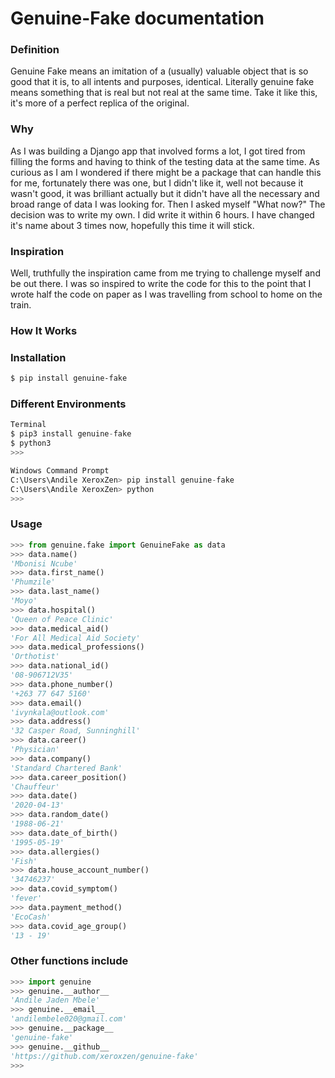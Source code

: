 # Genuine-Fake documentation

### Definition

Genuine Fake means an imitation of a (usually) valuable object that is so good that it is, to all intents and purposes, identical. Literally genuine fake means something that is real but not real at the same time. Take it like this, it's more of a perfect replica of the original.

### Why

As I was building a Django app that involved forms a lot, I got tired from filling the forms and having to think of the testing data at the same time. As curious as I am I wondered if there might be a package that can handle this for me, fortunately there was one, but I didn't like it, well not because it wasn't good, it was brilliant actually but it didn't have all the necessary and broad range of data I was looking for. Then I asked myself "What now?" The decision was to write my own. I did write it within 6 hours. I have changed it's name about 3 times now, hopefully this time it will stick.

### Inspiration

Well, truthfully the inspiration came from me trying to challenge myself and be out there. I was so inspired to write the code for this to the point that I wrote half the code on paper as I was travelling from school to home on the train.

### How It Works

### Installation

```sh
$ pip install genuine-fake
```

### Different Environments

```python
Terminal
$ pip3 install genuine-fake
$ python3
>>>
```

```python
Windows Command Prompt
C:\Users\Andile XeroxZen> pip install genuine-fake
C:\Users\Andile XeroxZen> python
>>>
```

### Usage

```python
>>> from genuine.fake import GenuineFake as data
>>> data.name()
'Mbonisi Ncube'
>>> data.first_name()
'Phumzile'
>>> data.last_name()
'Moyo'
>>> data.hospital()
'Queen of Peace Clinic'
>>> data.medical_aid()
'For All Medical Aid Society'
>>> data.medical_professions()
'Orthotist'
>>> data.national_id()
'08-906712V35'
>>> data.phone_number()
'+263 77 647 5160'
>>> data.email()
'ivynkala@outlook.com'
>>> data.address()
'32 Casper Road, Sunninghill'
>>> data.career()
'Physician'
>>> data.company()
'Standard Chartered Bank'
>>> data.career_position()
'Chauffeur'
>>> data.date()
'2020-04-13'
>>> data.random_date()
'1988-06-21'
>>> data.date_of_birth()
'1995-05-19'
>>> data.allergies()
'Fish'
>>> data.house_account_number()
'34746237'
>>> data.covid_symptom()
'fever'
>>> data.payment_method()
'EcoCash'
>>> data.covid_age_group()
'13 - 19'
```

### Other functions include

```python
>>> import genuine
>>> genuine.__author__
'Andile Jaden Mbele'
>>> genuine.__email__
'andilembele020@gmail.com'
>>> genuine.__package__
'genuine-fake'
>>> genuine.__github__
'https://github.com/xeroxzen/genuine-fake'
>>>
```
